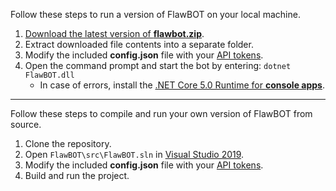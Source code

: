 Follow these steps to run a version of FlawBOT on your local machine.

1. [Download the latest version of **flawbot.zip**][releases-link].
2. Extract downloaded file contents into a separate folder.
3. Modify the included **config.json** file with your [API tokens][tokens-link].
4. Open the command prompt and start the bot by entering: `dotnet FlawBOT.dll`
   * In case of errors, install the [.NET Core 5.0 Runtime for **console apps**][runtime-link].
 
---

Follow these steps to compile and run your own version of FlawBOT from source.

1. Clone the repository.
2. Open `FlawBOT\src\FlawBOT.sln` in [Visual Studio 2019][vs-link].
3. Modify the included **config.json** file with your [API tokens][tokens-link].
4. Build and run the project.

<!-- MARKDOWN LINKS -->
[releases-link]: https://github.com/CriticalFlaw/FlawBOT/releases/latest
[tokens-link]: https://www.flawbot.criticalflaw.ca/tokens/
[vs-link]: https://visualstudio.microsoft.com/downloads/
[runtime-link]: https://dotnet.microsoft.com/download/dotnet/5.0/runtime